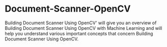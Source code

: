 # Document-Scanner-OpenCV
Building Document Scanner Using OpenCV' will give you an overview of Building Document Scanner Using OpenCV with Machine Learning and will help you understand various important concepts that concern Building Document Scanner Using OpenCV.
